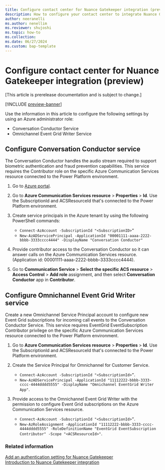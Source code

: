 ```yaml
---
title: Configure contact center for Nuance Gatekeeper integration (preview)
description: How to configure your contact center to integrate Nuance Gatekeeper
author: neeranelli
ms.author: nenellim
ms.reviewer: shujoshi
ms.topic: how-to
ms.collection:
ms.date: 06/27/2024
ms.custom: bap-template
---
```


# Configure contact center for Nuance Gatekeeper integration (preview)

[This article is prerelease documentation and is subject to change.]

[!INCLUDE [preview-banner](../../../shared-content/shared/preview-includes/preview-note-d365.md)]

Use the information in this article to configure the following settings by using an Azure administrator role:

- Conversation Conductor Service
- Omnichannel Event Grid Writer Service

## Configure Conversation Conductor service

The Conversation Conductor handles the audio stream required to support biometric authentication and fraud prevention capabilities. This service requires the Contributor role on the specific Azure Communication Services resource connected to the Power Platform environment.

1. Go to [Azure portal](https://portal.azure.com).

1. Go to **Azure Communication Services resource** > **Properties** > **Id**. Use the SubscriptionId and ACSResourceId that's connected to the Power Platform environment.

1. Create service principals in the Azure tenant by using the following PowerShell commands:
   - `Connect-AzAccount -SubscriptionId "<SubscriptionID>”`
   - `New-AzADServicePrincipal -ApplicationId "00001111-aaaa-2222-bbbb-3333cccc4444" -DisplayName "Conversation Conductor"`

1. Provide contributor access to the Conversation Conductor so it can answer calls on the Azure Communication Services resource. (Application id: 00001111-aaaa-2222-bbbb-3333cccc4444).

1. Go to **Communication Service** > **Select the specific ACS resource** > **Access Control** > **Add role** assignment, and then select **Conversation Conductor** app in **Contributor**.

## Configure Omnichannel Event Grid Writer service

Create a new Omnichannel Service Principal account to configure new Event Grid subscriptions for incoming call events to the Conversation Conductor Service. This service requires EventGrid EventSubscription Contributor privilege on the specific Azure Communication Services resource connected to the Power Platform environment.

1. Go to **Azure Communication Services resource** > **Properties** > **Id**. Use the SubscriptionId and ACSResourceId that's connected to the Power Platform environment.

1. Create the Service Principal for Omnichannel for Customer Service.
    - `Connect-AzAccount -SubscriptionId "<SubscriptionId>”`.
    - `New-AzADServicePrincipal -ApplicationId "11112222-bbbb-3333-cccc-4444dddd5555" -DisplayName "Omnichannel EventGrid Writer App"`.

1. Provide access to the Omnichannel Event Grid Writer with the permission to configure Event Grid subscriptions on the Azure Communication Services resource.
   - `Connect-AzAccount -SubscriptionId "<SubscriptionId>”`.
   - `New-AzRoleAssignment -ApplicationId "11112222-bbbb-3333-cccc-4444dddd5555" -RoleDefinitionName "EventGrid EventSubscription Contributor" -Scope "<ACSResourceId>"`.

### Related information

[Add an authentication setting for Nuance Gatekeeper](configure-gatekeeper-authentication.md)  
[Introduction to Nuance Gatekeeper integration](nuance-gatekeeper-introduction.md)  
